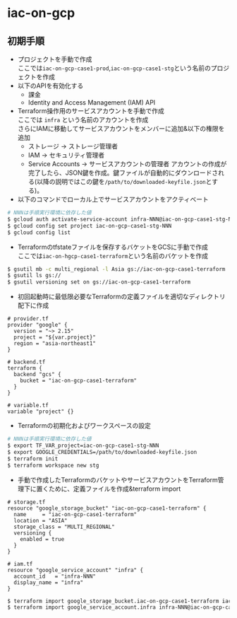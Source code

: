 # iac-on-gcp

## 初期手順

- プロジェクトを手動で作成  
ここでは`iac-on-gcp-case1-prod`,`iac-on-gcp-case1-stg`という名前のプロジェクトを作成  
- 以下のAPIを有効化する  
  - 課金
  - Identity and Access Management (IAM) API
- Terraform操作用のサービスアカウントを手動で作成  
ここでは `infra` という名前のアカウントを作成  
さらにIAMに移動してサービスアカウントをメンバーに追加&以下の権限を追加  
  - ストレージ -> ストレージ管理者
  - IAM -> セキュリティ管理者
  - Service Accounts -> サービスアカウントの管理者
アカウントの作成が完了したら、JSON鍵を作成。鍵ファイルが自動的にダウンロードされる(以降の説明ではこの鍵を`/path/to/downloaded-keyfile.json`とする)。  
- 以下のコマンドでローカル上でサービスアカウントをアクティベート  
```bash
# NNNは手順実行環境に依存した値
$ gcloud auth activate-service-account infra-NNN@iac-on-gcp-case1-stg-NNN.iam.gserviceaccount.com --key-file /path/to/downloaded-keyfile.json
$ gcloud config set project iac-on-gcp-case1-stg-NNN
$ gcloud config list
```
- Terraformのtfstateファイルを保存するバケットをGCSに手動で作成  
ここでは`iac-on-hgcp-case1-terraform`という名前のバケットを作成  
```bash
$ gsutil mb -c multi_regional -l Asia gs://iac-on-gcp-case1-terraform
$ gsutil ls gs://
$ gsutil versioning set on gs://iac-on-gcp-case1-terraform
```
- 初回起動時に最低限必要なTerraformの定義ファイルを適切なディレクトリ配下に作成
```hcl-terraform
# provider.tf
provider "google" {
  version = "~> 2.15"
  project = "${var.project}"
  region = "asia-northeast1"
}

# backend.tf
terraform {
  backend "gcs" {
    bucket = "iac-on-gcp-case1-terraform"
  }
}

# variable.tf
variable "project" {}
```
- Terraformの初期化およびワークスペースの設定  
```bash
# NNNは手順実行環境に依存した値
$ export TF_VAR_project=iac-on-gcp-case1-stg-NNN
$ export GOOGLE_CREDENTIALS=/path/to/downloaded-keyfile.json
$ terraform init
$ terraform workspace new stg
```
- 手動で作成したTerraformのバケットやサービスアカウントをTerraform管理下に置くために、定義ファイルを作成&terraform import  
```hcl-terraform
# storage.tf
resource "google_storage_bucket" "iac-on-gcp-case1-terraform" {
  name     = "iac-on-gcp-case1-terraform"
  location = "ASIA"
  storage_class = "MULTI_REGIONAL"
  versioning {
    enabled = true
  }
}

# iam.tf
resource "google_service_account" "infra" {
  account_id   = "infra-NNN"
  display_name = "infra"
}
```
```bash
$ terraform import google_storage_bucket.iac-on-gcp-case1-terraform iac-on-gcp-case1-terraform
$ terraform import google_service_account.infra infra-NNN@iac-on-gcp-case1-stg-NNN.iam.gserviceaccount.com
```
